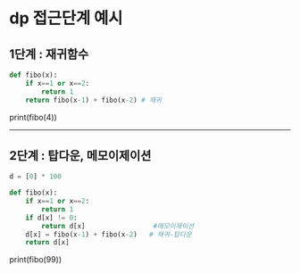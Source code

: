 # dp 접근단계 예시

##   1단계 : 재귀함수
```python
def fibo(x):
    if x==1 or x==2:
        return 1
    return fibo(x-1) + fibo(x-2) # 재귀
```
print(fibo(4))
***
##   2단계 : 탑다운, 메모이제이션
```python
d = [0] * 100

def fibo(x):
    if x==1 or x==2:
        return 1
    if d[x] != 0:
        return d[x]                 #메모이제이션
    d[x] = fibo(x-1) + fibo(x-2)   # 재귀-탑다운
    return d[x]
```
print(fibo(99))